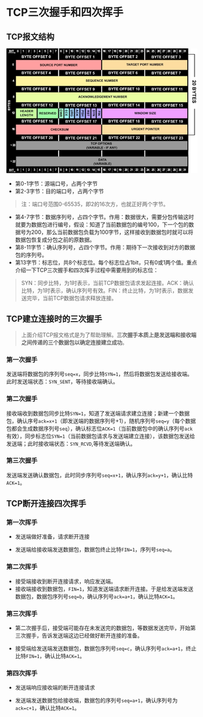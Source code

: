 # TCP三次握手和四次挥手

## TCP报文结构

![TCP数据报文结构](../Images/tcp.jpg)
- 第0-1字节：源端口号，占两个字节
- 第2-3字节：目的端口号，占两个字节
> 注：端口号范围0-65535，即2的16次方，也就正好两个字节。
- 第4-7字节：数据序列号，占四个字节。作用：数据很大，需要分包传输这时就要为数据包进行编号，假设：知道了当前数据包的编号100，下一个包的数据号为200，那么当前数据包负载为100字节，这样接收到数据包时就可以将数据包恢复成分包之前的原数据。
- 第8-11字节：确认序列号，占四个字节。作用：期待下一次接收到对方的数据包的序列号。
- 第13字节：标志位，共8个标志位。每个标志位占1bit，只有0或1两个值。重点介绍一下TCP三次握手和四次挥手过程中需要用到的标志位：
> SYN：同步比特，为1时表示，当前TCP数据包请求发起连接。ACK：确认比特，为1时表示，确认序列号有效。FIN：终止比特，为1时表示，数据发送完毕，当前TCP数据包请求释放连接。
## TCP建立连接时的三次握手
> 上面介绍TCP报文格式是为了帮助理解。**三次握手本质上是发送端和接收端之间传递的三个数据包以确定连接建立成功**。
### 第一次握手
发送端将数据包的序列号`seq=x`，同步比特`SYN=1`，然后将数据包发送给接收端。此时发送端状态：`SYN_SENT`，等待接收端确认。
### 第二次握手
接收端收到数据包同步比特`SYN=1`，知道了发送端请求建立连接；新建一个数据包，确认序号`ack=x+1`（即发送端的数据序列号+1），随机序列号`seq=y`（每个数据包都会生成数据序列号`seq`），确认标志位`ACK=1`（当前数据包中的确认序列号`ack`有效），同步标志位`SYN=1`（当前数据包请求与发送端建立连接），该数据包发送给发送端；此时接收端状态：`SYN_RCVD`,等待发送端确认。
### 第三次握手
发送端发送确认数据包，此时同步序列号`seq=x+1`，确认序列`ack=y+1`，确认比特`ACK=1`。
## TCP断开连接四次挥手
### 第一次挥手

- 发送端做好准备，请求断开连接

- 发送端给接收端发送数据包，数据包终止比特`FIN=1`，序列号`seq=a`。

### 第二次挥手

- 接受端接收到断开连接请求，响应发送端。
- 接收端接收到数据包，`FIN=1`，知道发送端请求断开连接。于是给发送端发送数据包，数据包序列号`seq=b`，确认序列号`ack=a+1`，确认比特`ACK=1`。

### 第三次挥手

- 第二次握手后，接受端可能存在未发送完的数据包，等数据发送完毕，开始第三次握手，告诉发送端这边已经做好断开连接的准备。

- 接受端给发送端发送数据包，数据包序列号`seq=c`，确认序列号`ack=a+1`，终止比特`FIN=1`，确认比特`ACK=1`。

### 第四次挥手

- 发送端响应接收端的断开连接请求

- 发送端发送数据包给接收端，数据包的序列号`seq=a+1`，确认序列号为`ack=c+1`，确认比特`ACK=1`。
